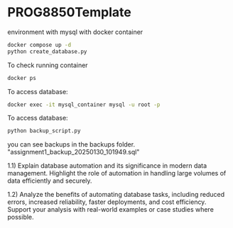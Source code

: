 # PROG8850Template
environment with mysql with docker container

```bash
docker compose up -d
python create_database.py
```

To check running container
```bash
docker ps
```

To access database:

```bash
docker exec -it mysql_container mysql -u root -p
```

To access database:

```bash
python backup_script.py
```

you can see backups in the backups folder.
"assignment1_backup_20250130_101949.sql"


1.1) Explain database automation and its significance in modern data management. Highlight
the role of automation in handling large volumes of data efficiently and securely.



1.2) Analyze the benefits of automating database tasks, including reduced errors, increased
reliability, faster deployments, and cost efficiency. Support your analysis with real-world
examples or case studies where possible.


